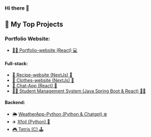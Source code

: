 ### Hi there 👋


## 🔭 My Top Projects

### Portfolio Website:
- [🧑‍💻 Portfolio-website (React) 💻](https://react-portfolio-website-puce.vercel.app/)

#### Full-stack:
- [🍔 Recipe-website (NextJs) 🍕](https://github.com/Nick-M1/Recipe-website)
- [👗 Clothes-website (NextJs) 👟](https://github.com/Nick-M1/clothes-website)
- [📲 Chat-App (React) 💬](https://github.com/Nick-M1/react-chat-app)
- [🧑‍🎓 Student Management System (Java Spring Boot & React) 👩‍🎓](https://github.com/Nick-M1/Student-management-backend/tree/main/student-database-backend)


#### Backend:
- 🌦️ [WeatherApp-Python (Python & Chatgpt) ❄️️](https://github.com/Nick-M1/WeatherApp_Python)
- ✈️ [Xfoil (Python) 🛬](https://github.com/Nick-M1/XFoil-Python)
- [🎮 Tetris (C) 🕹️](https://github.com/Nick-M1/Tetris)

<!--
**Nick-M1/Nick-M1** is a ✨ _special_ ✨ repository because its `README.md` (this file) appears on your GitHub profile.

Here are some ideas to get you started:

- 🔭 I’m currently working on ...
- 🌱 I’m currently learning ...
- 👯 I’m looking to collaborate on ...
- 🤔 I’m looking for help with ...
- 💬 Ask me about ...
- 📫 How to reach me: ...
- 😄 Pronouns: ...
- ⚡ Fun fact: ...
-->
